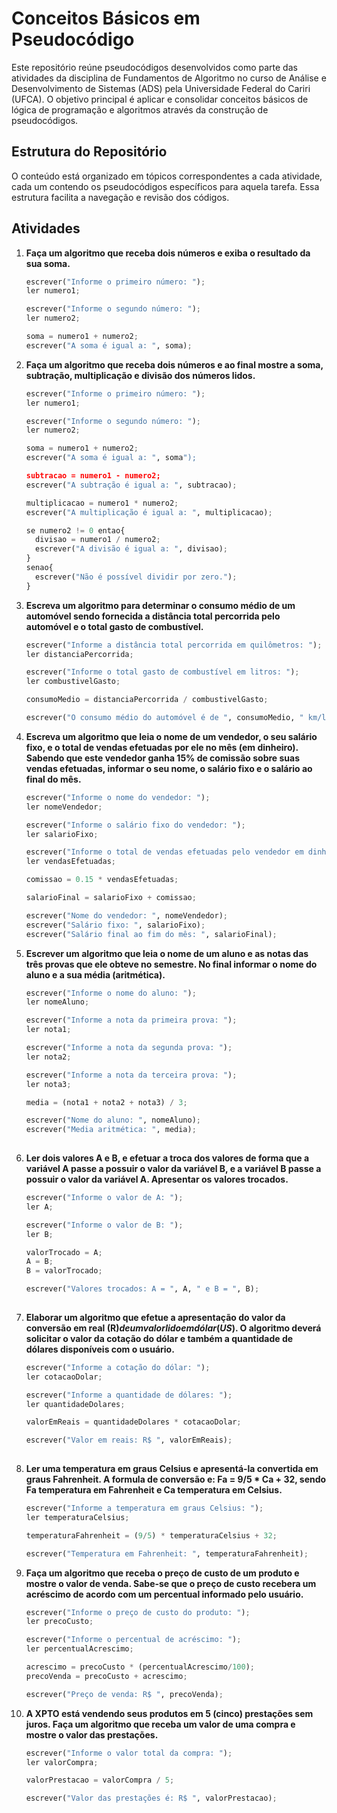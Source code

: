 # Conceitos Básicos em Pseudocódigo

Este repositório reúne pseudocódigos desenvolvidos como parte das atividades da disciplina de Fundamentos de Algoritmo no curso de Análise e Desenvolvimento de Sistemas (ADS) pela Universidade Federal do Cariri (UFCA). O objetivo principal é aplicar e consolidar conceitos básicos de lógica de programação e algoritmos através da construção de pseudocódigos.

## Estrutura do Repositório

O conteúdo está organizado em tópicos correspondentes a cada atividade, cada um contendo os pseudocódigos específicos para aquela tarefa. Essa estrutura facilita a navegação e revisão dos códigos.

## Atividades

1. **Faça um algoritmo que receba dois números e exiba o resultado da sua soma.**

   ```python
   escrever("Informe o primeiro número: ");
   ler numero1;

   escrever("Informe o segundo número: ");
   ler numero2;

   soma = numero1 + numero2;
   escrever("A soma é igual a: ", soma);

2. **Faça um algoritmo que receba dois números e ao final mostre a soma, subtração, multiplicação e divisão dos números lidos.**

   ```python
   escrever("Informe o primeiro número: ");
   ler numero1;

   escrever("Informe o segundo número: ");
   ler numero2;

   soma = numero1 + numero2;
   escrever("A soma é igual a: ", soma");

   subtracao = numero1 - numero2;
   escrever("A subtração é igual a: ", subtracao);

   multiplicacao = numero1 * numero2;
   escrever("A multiplicação é igual a: ", multiplicacao);

   se numero2 != 0 entao{
     divisao = numero1 / numero2;
     escrever("A divisão é igual a: ", divisao);
   }
   senao{
     escrever("Não é possível dividir por zero.");
   }

3. **Escreva um algoritmo para determinar o consumo médio de um automóvel sendo fornecida a distância total percorrida pelo automóvel e o total gasto de combustível.**

   ```python
   escrever("Informe a distância total percorrida em quilômetros: ");
   ler distanciaPercorrida;

   escrever("Informe o total gasto de combustível em litros: ");
   ler combustivelGasto;

   consumoMedio = distanciaPercorrida / combustivelGasto;

   escrever("O consumo médio do automóvel é de ", consumoMedio, " km/l");

4. **Escreva um algoritmo que leia o nome de um vendedor, o seu salário fixo, e o total de vendas efetuadas por ele no mês (em dinheiro). Sabendo que este vendedor ganha 15% de comissão sobre suas vendas efetuadas, informar o seu nome, o salário fixo e o salário ao final do mês.**

   ```python
   escrever("Informe o nome do vendedor: ");
   ler nomeVendedor;

   escrever("Informe o salário fixo do vendedor: ");
   ler salarioFixo;

   escrever("Informe o total de vendas efetuadas pelo vendedor em dinheiro: ");
   ler vendasEfetuadas;

   comissao = 0.15 * vendasEfetuadas;

   salarioFinal = salarioFixo + comissao;

   escrever("Nome do vendedor: ", nomeVendedor);
   escrever("Salário fixo: ", salarioFixo);
   escrever("Salário final ao fim do mês: ", salarioFinal);

5. **Escrever um algoritmo que leia o nome de um aluno e as notas das três provas que ele obteve no semestre. No final informar o nome do aluno e a sua média (aritmética).**

   ```python
   escrever("Informe o nome do aluno: ");
   ler nomeAluno;

   escrever("Informe a nota da primeira prova: ");
   ler nota1;

   escrever("Informe a nota da segunda prova: ");
   ler nota2;

   escrever("Informe a nota da terceira prova: ");
   ler nota3;

   media = (nota1 + nota2 + nota3) / 3;

   escrever("Nome do aluno: ", nomeAluno);
   escrever("Media aritmética: ", media);
  
6. **Ler dois valores A e B, e efetuar a troca dos valores de forma que a variável A passe a possuir o valor da variável B, e a variável B passe a possuir o valor da variável A. Apresentar os valores trocados.**

   ```python
   escrever("Informe o valor de A: ");
   ler A;

   escrever("Informe o valor de B: ");
   ler B;

   valorTrocado = A;
   A = B;
   B = valorTrocado;

   escrever("Valores trocados: A = ", A, " e B = ", B);
  
7. **Elaborar um algoritmo que efetue a apresentação do valor da conversão em real (R$) de um valor lido em dólar (US$). O algoritmo deverá solicitar o valor da cotação do dólar e também a quantidade de dólares disponíveis com o usuário.**

   ```python
   escrever("Informe a cotação do dólar: ");
   ler cotacaoDolar;

   escrever("Informe a quantidade de dólares: ");
   ler quantidadeDolares;

   valorEmReais = quantidadeDolares * cotacaoDolar;

   escrever("Valor em reais: R$ ", valorEmReais);
  
8. **Ler uma temperatura em graus Celsius e apresentá-la convertida em graus Fahrenheit. A formula de conversão e: Fa = 9/5 * Ca + 32, sendo Fa temperatura em Fahrenheit e Ca temperatura em Celsius.**

   ```python
   escrever("Informe a temperatura em graus Celsius: ");
   ler temperaturaCelsius;

   temperaturaFahrenheit = (9/5) * temperaturaCelsius + 32;

   escrever("Temperatura em Fahrenheit: ", temperaturaFahrenheit);

9. **Faça um algoritmo que receba o preço de custo de um produto e mostre o valor de venda. Sabe-se que o preço de custo recebera um acréscimo de acordo com um percentual informado pelo usuário.**

   ```python
   escrever("Informe o preço de custo do produto: ");
   ler precoCusto;

   escrever("Informe o percentual de acréscimo: ");
   ler percentualAcrescimo;

   acrescimo = precoCusto * (percentualAcrescimo/100);
   precoVenda = precoCusto + acrescimo;

   escrever("Preço de venda: R$ ", precoVenda);

10. **A XPTO está vendendo seus produtos em 5 (cinco) prestações sem juros. Faça um algoritmo que receba um valor de uma compra e mostre o valor das prestações.**

    ```python
    escrever("Informe o valor total da compra: ");
    ler valorCompra;

    valorPrestacao = valorCompra / 5;

    escrever("Valor das prestações é: R$ ", valorPrestacao);
